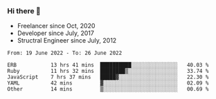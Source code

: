 ### Hi there 👋

- Freelancer since Oct, 2020
- Developer since July, 2017
- Structral Engineer since July, 2012

<!--START_SECTION:waka-->

```text
From: 19 June 2022 - To: 26 June 2022

ERB           13 hrs 41 mins  ██████████░░░░░░░░░░░░░░░   40.03 %
Ruby          11 hrs 32 mins  ████████▒░░░░░░░░░░░░░░░░   33.74 %
JavaScript    7 hrs 37 mins   █████▓░░░░░░░░░░░░░░░░░░░   22.30 %
YAML          42 mins         ▓░░░░░░░░░░░░░░░░░░░░░░░░   02.09 %
Other         14 mins         ▒░░░░░░░░░░░░░░░░░░░░░░░░   00.69 %
```

<!--END_SECTION:waka-->
